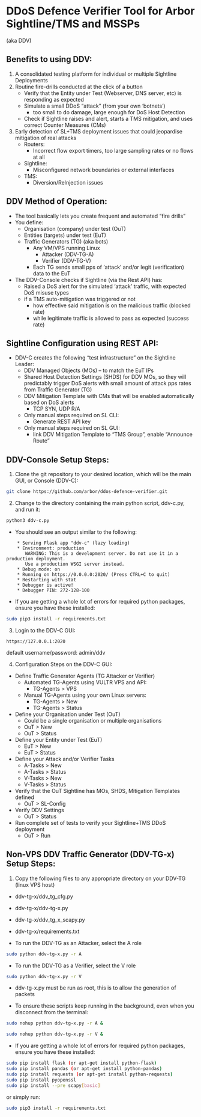 # DDoS Defence Verifier Tool for Arbor Sightline/TMS and MSSPs
(aka DDV)

## Benefits to using DDV:
1. A consolidated testing platform for individual or multiple Sightline Deployments
2. Routine fire-drills conducted at the click of a button
    - Verify that the Entity under Test (Webserver, DNS server, etc) is responding as expected
    - Simulate a small DDoS “attack” (from your own ‘botnets’)
        - too small to do damage, large enough for DoS Host Detection
    - Check if Sightline raises and alert, starts a TMS mitigation, and uses correct Counter Measures (CMs)
3. Early detection of SL+TMS deployment issues that could jeopardise mitigation of real attacks
    - Routers:
        - Incorrect flow export timers, too large sampling rates or no flows at all
    - Sightline:
        - Misconfigured network boundaries or external interfaces
    - TMS:
        - Diversion/ReInjection issues


## DDV Method of Operation:
 - The tool basically lets you create frequent and automated “fire drills”  
 - You define:
     - Organisation (company) under test (OuT)
     - Entities (targets) under test (EuT)
     - Traffic Generators (TG) (aka bots)
        - Any VM/VPS running Linux
            - Attacker (DDV-TG-A)
            - Verifier (DDV-TG-V)
        - Each TG sends small pps of ‘attack’ and/or legit (verification) data to the EuT
 - The DDV-Console checks if Sightline (via the Rest API) has:
     - Raised a DoS alert for the simulated ‘attack’ traffic, with expected DoS misuse types
     - if a TMS auto-mitigation was triggered or not
        - how effective said mitigation is on the malicious traffic  (blocked rate)
        - while legitimate traffic is allowed to pass as expected (success rate)


## Sightline Configuration using REST API:
 - DDV-C creates the following “test infrastructure” on the Sightline Leader:
    - DDV Managed Objects (MOs) – to match the EuT IPs
    - Shared Host Detection Settings (SHDS) for DDV MOs, so they will predictably trigger DoS alerts with small amount of attack pps rates from Traffic Generator (TG)
    - DDV Mitigation Template with CMs that will be enabled automatically based on DoS alerts
        - TCP SYN, UDP R/A
    - Only manual steps required on SL CLI: 
        - Generate REST API key
    - Only manual steps required on SL GUI: 
        - link DDV Mitigation Template to “TMS Group”, enable “Announce Route”




## DDV-Console Setup Steps:
1. Clone the git repository to your desired location, which will be the main GUI, or Console (DDV-C):
```bash
git clone https://github.com/arbor/ddos-defence-verifier.git
 ```

2. Change to the directory containing the main python script, ddv-c.py, and run it:
```bash
python3 ddv-c.py 
```

- You should see an output similar to the following:

```
    * Serving Flask app "ddv-c" (lazy loading)
    * Environment: production
       WARNING: This is a development server. Do not use it in a production deployment.
       Use a production WSGI server instead.
    * Debug mode: on
    * Running on https://0.0.0.0:2020/ (Press CTRL+C to quit)
    * Restarting with stat
    * Debugger is active!
    * Debugger PIN: 272-128-100
```

- If you are getting a whole lot of errors for required python packages, ensure you have these installed:
```bash
sudo pip3 install -r requirements.txt
```

3. Login to the DDV-C GUI:
```
https://127.0.0.1:2020
```
default username/password: admin/ddv

4. Configuration Steps on the DDV-C GUI:
 - Define Traffic Generator Agents (TG Attacker or Verifier)
    - Automated TG-Agents using VULTR VPS and API:
        - TG-Agents > VPS
    - Manual TG-Agents using your own Linux servers:
        - TG-Agents > New
        - TG-Agents > Status
 - Define your Organisation under Test (OuT)
    - Could be a single organisation or multiple organisations
    - OuT > New
    - OuT > Status
 - Define your Entity under Test (EuT)
     - EuT > New
     - EuT > Status
 - Define your Attack and/or Verifier Tasks
     - A-Tasks > New
     - A-Tasks > Status
     - V-Tasks > New
     - V-Tasks > Status
 - Verify that the OuT Sightline has MOs, SHDS, Mitigation Templates defined
    - OuT > SL-Config
 - Verify DDV Settings
    - OuT > Status
 - Run complete set of tests to verify your Sightline+TMS DDoS deployment
    - OuT > Run
    
    
  
    
## Non-VPS DDV Traffic Generator (DDV-TG-x) Setup Steps:
1. Copy the following files to any appropriate directory on your DDV-TG (linux VPS host)
 - ddv-tg-x/ddv_tg_cfg.py
 - ddv-tg-x/ddv-tg-x.py
 - ddv-tg-x/ddv_tg_x_scapy.py
 - ddv-tg-x/requirements.txt
 
- To run the DDV-TG as an Attacker, select the A role

```bash
sudo python ddv-tg-x.py -r A
```

- To run the DDV-TG as a Verifier, select the V role

```bash
sudo python ddv-tg-x.py -r V
```

* ddv-tg-x.py must be run as root, this is to allow the generation of packets

- To ensure these scripts keep running in the background, even when you disconnect from the terminal:
```bash
sudo nohup python ddv-tg-x.py -r A &
```
```bash
sudo nohup python ddv-tg-x.py -r V &
```

- If you are getting a whole lot of errors for required python packages, ensure you have these installed:
```bash
sudo pip install flask (or apt-get install python-flask)
sudo pip install pandas (or apt-get install python-pandas)
sudo pip install requests (or apt-get install python-requests)
sudo pip install pyopenssl
sudo pip install --pre scapy[basic]
```
or simply run:
```bash
sudo pip3 install -r requirements.txt
```
